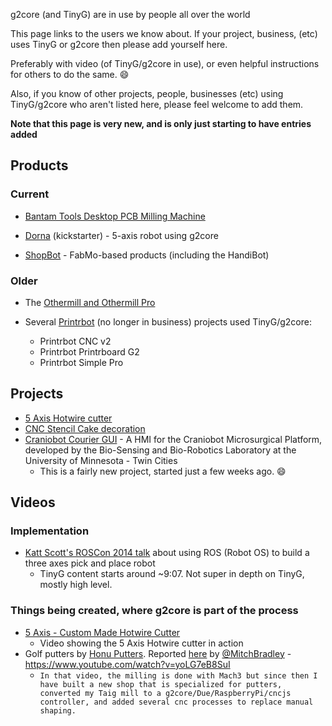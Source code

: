 g2core (and TinyG) are in use by people all over the world

This page links to the users we know about.  If your project, business, (etc) uses TinyG or g2core then please add yourself here.

Preferably with video (of TinyG/g2core in use), or even helpful instructions for others to do the same. :smile:

Also, if you know of other projects, people, businesses (etc) using TinyG/g2core who aren't listed here, please feel welcome to add them.

**Note that this page is very new, and is only just starting to have entries added**

## Products

### Current

* [Bantam Tools Desktop PCB Milling Machine](https://www.bantamtools.com/pages/products)

* [Dorna](https://www.kickstarter.com/projects/775197166/dorna-fast-powerful-and-precise-robotic-arm/) (kickstarter) - 5-axis robot using g2core

* [ShopBot](http://www.shopbottools.com/mApplications/developers.htm) - FabMo-based products (including the HandiBot)

### Older

* The [Othermill and Othermill Pro](https://www.bantamtools.com/pages/products)

* Several [Printrbot](https://printrbot.com) (no longer in business) projects used TinyG/g2core:
  * Printrbot CNC v2
  * Printrbot Printrboard G2
  * Printrbot Simple Pro


## Projects

* [5 Axis Hotwire cutter](http://www.victorleung.info/post/5-axis-hotwire-cutter)
* [CNC Stencil Cake decoration](http://www.victorleung.info/post/cnc-stencil-cake-decoration-for-ines-birthday)
* [Craniobot Courier GUI](https://github.com/brettbalder/CraniobotCourier) - A HMI for the Craniobot Microsurgical Platform, developed by the Bio-Sensing and Bio-Robotics Laboratory at the University of Minnesota - Twin Cities
  * This is a fairly new project, started just a few weeks ago. :smile:

## Videos

### Implementation

* [Katt Scott's ROSCon 2014 talk](https://vimeo.com/106993910#t=547s) about using ROS (Robot OS) to build a three axes pick and place robot
  * TinyG content starts around ~9:07.  Not super in depth on TinyG, mostly high level.

### Things being created, where g2core is part of the process

* [5 Axis - Custom Made Hotwire Cutter](https://vimeo.com/138558233)
  * Video showing the 5 Axis Hotwire cutter in action
* Golf putters by [Honu Putters](https://www.honuputters.com).  Reported [here](https://github.com/synthetos/g2/issues/296#issuecomment-381199892) by [@MitchBradley](https://github.com/MitchBradley) - https://www.youtube.com/watch?v=yoLG7eB8SuI
  * `In that video, the milling is done with Mach3 but since then I have built a new shop that is specialized for putters, converted my Taig mill to a g2core/Due/RaspberryPi/cncjs controller, and added several cnc processes to replace manual shaping.`
